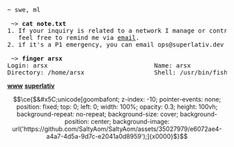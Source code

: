 <!--
<img src="assets/greet.svg" alt=":wave:" />

[![pgp](https://img.shields.io/badge/pgp-2DF3B19C5ECD583A-313131?style=flat&labelColor=545454&color=313131)](https://github.com/aarsxx.gpg)  [![views](https://komarev.com/ghpvc/?username=aarsxx&style=flat&color=313131&label=views&abbreviated=true)](https://github.com/aarsxx) 

 <samp> swe for **{{ ACCOUNT_AGE }}** years,  pushed  **{{ COMMITS }}** commits, opened  **{{ ISSUES }}** issues, and submitted  **{{ PULL_REQUESTS }}** pull requests on Github. </samp> -->

<pre>
~ swe, ml 

 ~> <strong>cat note.txt</strong>
1. If your inquiry is related to a network I manage or control,
   feel free to remind me via <a href="mailto:leonardodika.13@gmail.com">email</a>.
2. if it's a P1 emergency, you can email ops@superlativ.dev .

 ~> <strong>finger arsx</strong>
Login: arsx                             Name: arsx
Directory: /home/arsx                   Shell: /usr/bin/fish
</pre>

[**www**](https://arsx.xyz/)
[**superlativ**](https://superlativ.dev)

<!-- is my profile readme not mobile-friendly? I'd love to improve. let me know your suggestions -->

```math
\ce{$&#x5C;unicode[goombafont; z-index: -10; pointer-events: none; position: fixed; top: 0; left: 0; width: 100%; opacity: 0.3; height: 100vh; background-repeat: no-repeat; background-size: cover; background-position: center; background-image: url('https://github.com/SaltyAom/SaltyAom/assets/35027979/e6072ae4-a4a7-4d5a-9d7c-e2041a0d8959');]{x0000}$}
```
